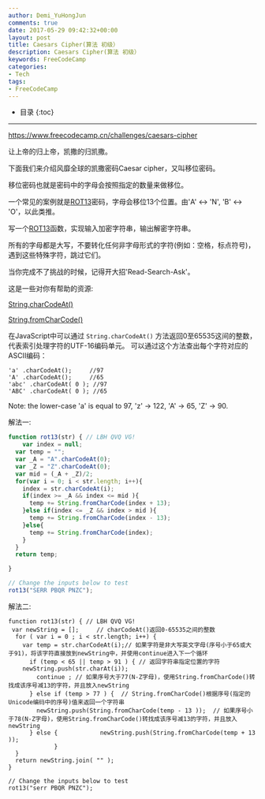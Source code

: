 ```yaml
---
author: Demi_YuHongJun
comments: true
date: 2017-05-29 09:42:32+00:00
layout: post
title: Caesars Cipher(算法 初级）
description: Caesars Cipher(算法 初级）
keywords: FreeCodeCamp
categories:
- Tech
tags:
- FreeCodeCamp
---
```

* 目录
{:toc}
---
https://www.freecodecamp.cn/challenges/caesars-cipher

让上帝的归上帝，凯撒的归凯撒。

下面我们来介绍风靡全球的凯撒密码Caesar cipher，又叫移位密码。

移位密码也就是密码中的字母会按照指定的数量来做移位。

一个常见的案例就是[ROT13](http://www.baike.com/wiki/ROT13&prd=so_1_doc)密码，字母会移位13个位置。由'A' ↔ 'N', 'B' ↔ 'O'，以此类推。

写一个[ROT13](http://www.baike.com/wiki/ROT13&prd=so_1_doc)函数，实现输入加密字符串，输出解密字符串。

所有的字母都是大写，不要转化任何非字母形式的字符(例如：空格，标点符号)，遇到这些特殊字符，跳过它们。

当你完成不了挑战的时候，记得开大招'Read-Search-Ask'。

这是一些对你有帮助的资源:

[String.charCodeAt()](https://developer.mozilla.org/zh-CN/docs/Web/JavaScript/Reference/Global_Objects/String/charCodeAt)

[String.fromCharCode()](https://developer.mozilla.org/zh-CN/docs/Web/JavaScript/Reference/Global_Objects/String/fromCharCode)

在JavaScript中可以通过 `String.charCodeAt()` 方法返回0至65535这间的整数，代表索引处理字符的UTF-16编码单元。 可以通过这个方法查出每个字符对应的ASCII编码：
```
'a' .charCodeAt();     //97 
'A' .charCodeAt();     //65 
'abc' .charCodeAt( 0 ); //97 
'ABC' .charCodeAt( 0 ); //65
```
Note: the lower-case 'a' is equal to 97, 'z' -> 122, 'A' -> 65, 'Z' -> 90.

解法一:
```javascript
function rot13(str) { // LBH QVQ VG!
    var index = null;
  var temp = "";
  var _A = "A".charCodeAt(0);
  var _Z = "Z".charCodeAt(0);
  var mid = (_A + _Z)/2;
  for(var i = 0; i < str.length; i++){
    index = str.charCodeAt(i);
    if(index >= _A && index <= mid ){
      temp += String.fromCharCode(index + 13);
    }else if(index <= _Z && index > mid ){
      temp += String.fromCharCode(index - 13);
    }else{
      temp += String.fromCharCode(index);
    }   
  }
  return temp;

}

// Change the inputs below to test
rot13("SERR PBQR PNZC");

```
解法二:
```
function rot13(str) { // LBH QVQ VG!
 var newString = [];     // charCodeAt()返回0-65535之间的整数   
  for ( var i = 0 ; i < str.length; i++) {        
    var temp = str.charCodeAt(i);// 如果字符是非大写英文字母(序号小于65或大于91)，将该字符直接放到newString中，并使用continue进入下一个循环        
      if (temp < 65 || temp > 91 ) { // 返回字符串指定位置的字符           
    newString.push(str.charAt(i));            
        continue ; // 如果序号大于77(N-Z字母)，使用String.fromCharCode()转找成该序号减13的字符，并且放入newString       
      } else if (temp > 77 ) {  // String.fromCharCode()根据序号(指定的Unicode编码中的序号)值来返回一个字符串            
        newString.push(String.fromCharCode(temp - 13 ));  // 如果序号小于78(N-Z字母)，使用String.fromCharCode()转找成该序号减13的字符，并且放入newString      
      } else {            newString.push(String.fromCharCode(temp + 13 ));      
             }   
  }    
  return newString.join( "" );
}

// Change the inputs below to test
rot13("serr PBQR PNZC");

```